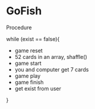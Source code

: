 # GoFish
Procedure


while (exist == false){

- game reset
- 52 cards in an array, shaffle()
- game start
- you and computer get 7 cards
- game play
- game finish
- get exist from user

}
